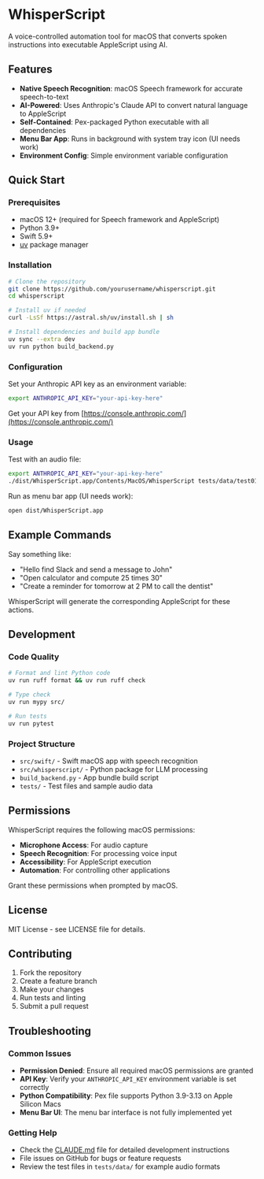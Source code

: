 # WhisperScript

A voice-controlled automation tool for macOS that converts spoken instructions into executable AppleScript using AI.

## Features

- **Native Speech Recognition**: macOS Speech framework for accurate speech-to-text
- **AI-Powered**: Uses Anthropic's Claude API to convert natural language to AppleScript
- **Self-Contained**: Pex-packaged Python executable with all dependencies
- **Menu Bar App**: Runs in background with system tray icon (UI needs work)
- **Environment Config**: Simple environment variable configuration

## Quick Start

### Prerequisites

- macOS 12+ (required for Speech framework and AppleScript)
- Python 3.9+
- Swift 5.9+
- [uv](https://docs.astral.sh/uv/) package manager

### Installation

```bash
# Clone the repository
git clone https://github.com/yourusername/whisperscript.git
cd whisperscript

# Install uv if needed
curl -LsSf https://astral.sh/uv/install.sh | sh

# Install dependencies and build app bundle
uv sync --extra dev
uv run python build_backend.py
```

### Configuration

Set your Anthropic API key as an environment variable:

```bash
export ANTHROPIC_API_KEY="your-api-key-here"
```

Get your API key from [https://console.anthropic.com/](https://console.anthropic.com/)

### Usage

Test with an audio file:

```bash
export ANTHROPIC_API_KEY="your-api-key-here"
./dist/WhisperScript.app/Contents/MacOS/WhisperScript tests/data/test01.m4a
```

Run as menu bar app (UI needs work):

```bash
open dist/WhisperScript.app
```

## Example Commands

Say something like:
- "Hello find Slack and send a message to John"
- "Open calculator and compute 25 times 30"
- "Create a reminder for tomorrow at 2 PM to call the dentist"

WhisperScript will generate the corresponding AppleScript for these actions.

## Development

### Code Quality

```bash
# Format and lint Python code
uv run ruff format && uv run ruff check

# Type check
uv run mypy src/

# Run tests
uv run pytest
```

### Project Structure

- `src/swift/` - Swift macOS app with speech recognition
- `src/whisperscript/` - Python package for LLM processing
- `build_backend.py` - App bundle build script
- `tests/` - Test files and sample audio data

## Permissions

WhisperScript requires the following macOS permissions:
- **Microphone Access**: For audio capture
- **Speech Recognition**: For processing voice input
- **Accessibility**: For AppleScript execution
- **Automation**: For controlling other applications

Grant these permissions when prompted by macOS.

## License

MIT License - see LICENSE file for details.

## Contributing

1. Fork the repository
2. Create a feature branch
3. Make your changes
4. Run tests and linting
5. Submit a pull request

## Troubleshooting

### Common Issues

- **Permission Denied**: Ensure all required macOS permissions are granted
- **API Key**: Verify your `ANTHROPIC_API_KEY` environment variable is set correctly
- **Python Compatibility**: Pex file supports Python 3.9-3.13 on Apple Silicon Macs
- **Menu Bar UI**: The menu bar interface is not fully implemented yet

### Getting Help

- Check the [CLAUDE.md](./CLAUDE.md) file for detailed development instructions
- File issues on GitHub for bugs or feature requests
- Review the test files in `tests/data/` for example audio formats